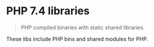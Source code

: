# PHP 7.4 libraries

> PHP compiled binaries with static shared libraries.

These libs include PHP bins and shared modules for PHP.
